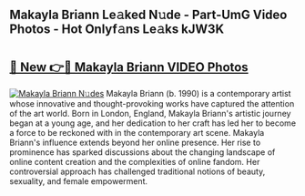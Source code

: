 ## Makayla Briann Le𝚊ked N𝚞de - Part-UmG Video Photos - Hot Onlyf𝚊ns Le𝚊ks kJW3K

# <h2><a href="http://ab17557.deff.icu/?id=Makayla+Briann">🔗 New 👉🔴 Makayla Briann VIDEO Photos</a></h2>

[![Makayla Briann N𝚞des](https://i.imgur.com/rIISA9y.gif)](http://ab17557.deff.icu/?id=Makayla+Briann)
Makayla Briann (b. 1990) is a contemporary artist whose innovative and thought-provoking works have captured the attention of the art world. Born in London, England, Makayla Briann's artistic journey began at a young age, and her dedication to her craft has led her to become a force to be reckoned with in the contemporary art scene. Makayla Briann's influence extends beyond her online presence. Her rise to prominence has sparked discussions about the changing landscape of online content creation and the complexities of online fandom. Her controversial approach has challenged traditional notions of beauty, sexuality, and female empowerment.
